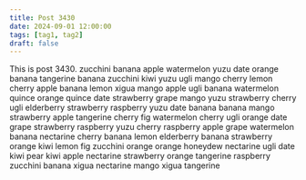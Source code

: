 ```yaml
---
title: Post 3430
date: 2024-09-01 12:00:00
tags: [tag1, tag2]
draft: false
---
```

This is post 3430.
zucchini
banana
apple
watermelon
yuzu
date
orange
banana
tangerine
banana
zucchini
kiwi
yuzu
ugli
mango
cherry
lemon
cherry
apple
banana
lemon
xigua
mango
apple
ugli
banana
watermelon
quince
orange
quince
date
strawberry
grape
mango
yuzu
strawberry
cherry
ugli
elderberry
strawberry
raspberry
yuzu
date
banana
banana
mango
strawberry
apple
tangerine
cherry
fig
watermelon
cherry
ugli
orange
date
grape
strawberry
raspberry
yuzu
cherry
raspberry
apple
grape
watermelon
banana
nectarine
cherry
banana
lemon
elderberry
banana
strawberry
orange
kiwi
lemon
fig
zucchini
orange
orange
honeydew
nectarine
ugli
date
kiwi
pear
kiwi
apple
nectarine
strawberry
orange
tangerine
raspberry
zucchini
banana
xigua
nectarine
mango
xigua
tangerine
